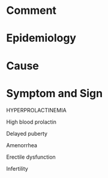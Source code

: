 # Comment

# Epidemiology

# Cause

# Symptom and Sign

HYPERPROLACTINEMIA

High blood prolactin

Delayed puberty

Amenorrhea

Erectile dysfunction

Infertility

